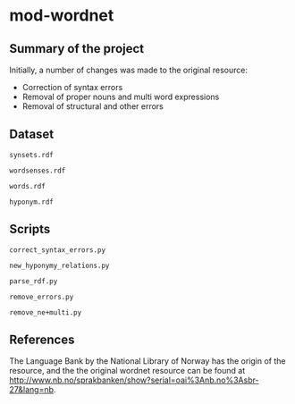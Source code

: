# mod-wordnet

## Summary of the project
Initially, a number of changes was made to the original resource:
- Correction of syntax errors
- Removal of proper nouns and multi word expressions
- Removal of structural and other errors

## Dataset
`synsets.rdf`

`wordsenses.rdf`

`words.rdf`

`hyponym.rdf`

## Scripts
`correct_syntax_errors.py`

`new_hyponymy_relations.py`	

`parse_rdf.py`	

`remove_errors.py`	

`remove_ne+multi.py`

## References
The Language Bank by the National Library of Norway has the origin of the resource, and the 
the original wordnet resource can be found at http://www.nb.no/sprakbanken/show?serial=oai%3Anb.no%3Asbr-27&lang=nb.
